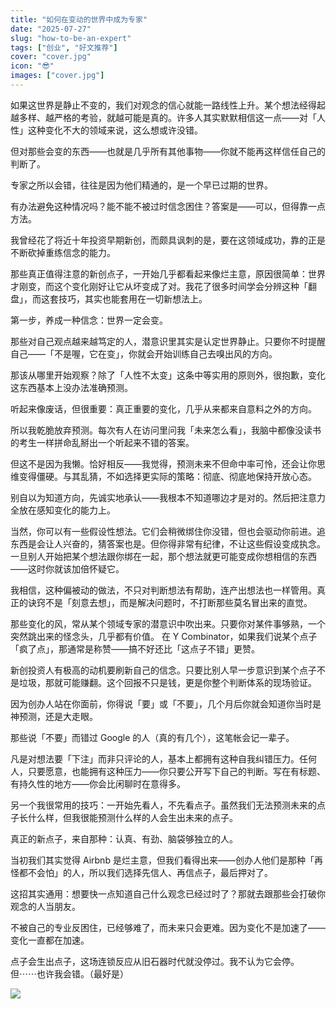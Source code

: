 ```yaml
---
title: "如何在变动的世界中成为专家"
date: "2025-07-27"
slug: "how-to-be-an-expert"
tags: ["创业", "好文推荐"]
cover: "cover.jpg"
icon: "😎"
images: ["cover.jpg"]
---
```

如果这世界是静止不变的，我们对观念的信心就能一路线性上升。某个想法经得起越多样、越严格的考验，就越可能是真的。许多人其实默默相信这一点——对「人性」这种变化不大的领域来说，这么想或许没错。



但对那些会变的东西——也就是几乎所有其他事物——你就不能再这样信任自己的判断了。



专家之所以会错，往往是因为他们精通的，是一个早已过期的世界。



有办法避免这种情况吗？能不能不被过时信念困住？答案是——可以，但得靠一点方法。



我曾经花了将近十年投资早期新创，而颇具讽刺的是，要在这领域成功，靠的正是不断砍掉重练信念的能力。



那些真正值得注意的新创点子，一开始几乎都看起来像烂主意，原因很简单：世界才刚变，而这个变化刚好让它从坏变成了对。我花了很多时间学会分辨这种「翻盘」，而这套技巧，其实也能套用在一切新想法上。



第一步，养成一种信念：世界一定会变。



那些对自己观点越来越笃定的人，潜意识里其实是认定世界静止。只要你不时提醒自己——「不是喔，它在变」，你就会开始训练自己去嗅出风的方向。



那该从哪里开始观察？除了「人性不太变」这条中等实用的原则外，很抱歉，变化这东西基本上没办法准确预测。



听起来像废话，但很重要：真正重要的变化，几乎从来都来自意料之外的方向。



所以我乾脆放弃预测。每次有人在访问里问我「未来怎么看」，我脑中都像没读书的考生一样拼命乱掰出一个听起来不错的答案。



但这不是因为我懒。恰好相反——我觉得，预测未来不但命中率可怜，还会让你思维变得僵硬。与其乱猜，不如选择更实际的策略：彻底、彻底地保持开放心态。



别自以为知道方向，先诚实地承认——我根本不知道哪边才是对的。然后把注意力全放在感知变化的能力上。



当然，你可以有一些假设性想法。它们会稍微绑住你没错，但也会驱动你前进。追东西是会让人兴奋的，猜答案也是。但你得非常有纪律，不让这些假设变成执念。
一旦别人开始把某个想法跟你绑在一起，那个想法就更可能变成你想相信的东西——这时你就该加倍怀疑它。



我相信，这种偏被动的做法，不只对判断想法有帮助，连产出想法也一样管用。真正的诀窍不是「刻意去想」，而是解决问题时，不打断那些莫名冒出来的直觉。



那些变化的风，常从某个领域专家的潜意识中吹出来。只要你对某件事够熟，一个突然跳出来的怪念头，几乎都有价值。
在 Y Combinator，如果我们说某个点子「疯了点」，那通常是称赞——搞不好还比「这点子不错」更赞。



新创投资人有极高的动机要刷新自己的信念。只要比别人早一步意识到某个点子不是垃圾，那就可能赚翻。这个回报不只是钱，更是你整个判断体系的现场验证。



因为创办人站在你面前，你得说「要」或「不要」，几个月后你就会知道你当时是神预测，还是大走眼。



那些说「不要」而错过 Google 的人（真的有几个），这笔帐会记一辈子。



凡是对想法要「下注」而非只评论的人，基本上都拥有这种自我纠错压力。任何人，只要愿意，也能拥有这种压力——你只要公开写下自己的判断。写在有标题、有持久性的地方——你会比闲聊时在意得多。



另一个我很常用的技巧：一开始先看人，不先看点子。虽然我们无法预测未来的点子长什么样，但我很能预测什么样的人会生出未来的点子。



真正的新点子，来自那种：认真、有劲、脑袋够独立的人。



当初我们其实觉得 Airbnb 是烂主意，但我们看得出来——创办人他们是那种「再怪都不会怕」的人，所以我们选择先信人、再信点子，最后押对了。



这招其实通用：想要快一点知道自己什么观念已经过时了？那就去跟那些会打破你观念的人当朋友。



不被自己的专业反困住，已经够难了，而未来只会更难。因为变化不是加速了——变化一直都在加速。



点子会生出点子，这场连锁反应从旧石器时代就没停过。我不认为它会停。
但⋯⋯也许我会错。（最好是）




![](https://prod-files-secure.s3.us-west-2.amazonaws.com/112d0858-5090-4d34-a606-b75eb8d65fd2/46476355-9cf3-4e99-9b7a-3531bc426380/1000202064.png?X-Amz-Algorithm=AWS4-HMAC-SHA256&X-Amz-Content-Sha256=UNSIGNED-PAYLOAD&X-Amz-Credential=ASIAZI2LB46673SN5OIP%2F20251025%2Fus-west-2%2Fs3%2Faws4_request&X-Amz-Date=20251025T134345Z&X-Amz-Expires=3600&X-Amz-Security-Token=IQoJb3JpZ2luX2VjELv%2F%2F%2F%2F%2F%2F%2F%2F%2F%2FwEaCXVzLXdlc3QtMiJIMEYCIQDZk56WUL0Xn%2F6oxfftsCxDzQHF34JxAQudkfl9Og%2BUXQIhAJet97cvqMl8DIbvQaAVtXfTSvWSZ%2B4vs37%2BlctfCeHvKv8DCHQQABoMNjM3NDIzMTgzODA1Igx5ckdcFUoY3e0oSO0q3APQRpmBifI2LTfO2qOupUGf7ksp%2FSwmnlLO%2BmEyS0w8tP5qRwItvsSMD3%2FhpiK3ILKd8KusTN0vq52e8JvhwqMApQM%2BnsLE9JEJmFcnPsvkNPlwsNT%2Feu%2FdOZFoVaT%2FV%2BskUoHd5ExHn4fmlg%2B6wezpkrP5t%2FQQwpaSB%2FKl3HiClObfAiCfifWz9kHw%2BFTft8MhcPKg7rB7cMQHQZhehJsYD1EpyGChAok5LgjVZiGX8q9ZB6es777p0QWeZPOdkmPuH8T%2BqvgqHge2D8ADsy13spNXA8Wm0c2j2U2QnsdAbznF3KpROkqlThduBnfwITRw7HKgIwuNoRTh%2BCaCEwFoMGaQUcyLYPtkrTzKDRZoKjSr9QAouPkaS326ozSU6bTagWmmkZFkzd0GdBSqVEA9LpP7SRLLVq4sbwqEhWNxMXod7ItjqWrtOGPUozjaCjV5Zbc8OgvzAfrTrCDZ5shogrzkdrLH3MgPGknaVmr1vLsdxaeDvhpkjsPoJDVN6i5xFrIHVpYmjt7BEfaa%2BFm%2BTv8R8%2BFxhMTuZ11TtYH0YBP%2FEO34EvjWYHpvvZ7PujN7jXN%2B0kgGqQBzllstlM6a%2FjYX3XIr%2Bf%2B1oUGTgx5YPaJKzZfnvOj97qvZJjDz1%2FLHBjqkAaaX0doWsxIbA1n%2FJXRVafsaYgxK5GdhCpK6UBLE%2BqrRDUDp9LS7JvRhbcqbSPDX%2Bowu6J9BTa%2FepC28UdNfUI2ZHA4tWOvFDgFHhZD0Ph5RYw86oTA62GtWoY09pbz9uqBNLrPhpmV2Sm%2FkXRKO4H8IN%2BrEUpPnfXiZiBSGFo2hnRMXYAX%2B4E1ICdfUlIqD6it618a5cNy0dCXqCyoAEN%2FjTsfX&X-Amz-Signature=67a1168c6fea8d825fa516be929131fbdfa37b09da50f120d228b2adbbb3a1b2&X-Amz-SignedHeaders=host&x-amz-checksum-mode=ENABLED&x-id=GetObject)


